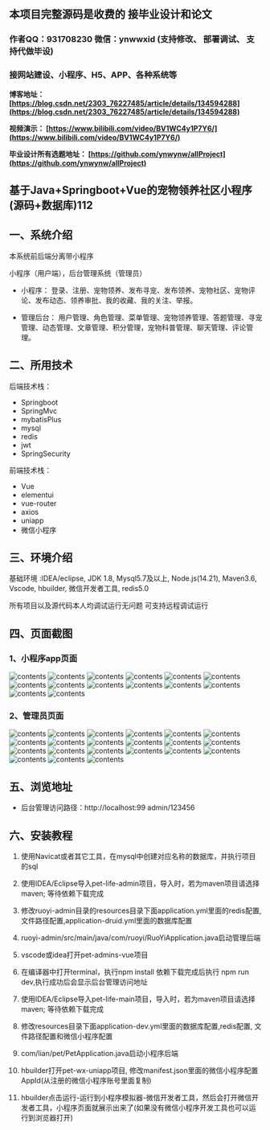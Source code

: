 ## 本项目完整源码是收费的  接毕业设计和论文

### 作者QQ：931708230 微信：ynwwxid (支持修改、 部署调试、 支持代做毕设)

### 接网站建设、小程序、H5、APP、各种系统等

**博客地址：
[https://blog.csdn.net/2303_76227485/article/details/134594288](https://blog.csdn.net/2303_76227485/article/details/134594288)**

**视频演示：
[https://www.bilibili.com/video/BV1WC4y1P7Y6/](https://www.bilibili.com/video/BV1WC4y1P7Y6/)**

**毕业设计所有选题地址：
[https://github.com/ynwynw/allProject](https://github.com/ynwynw/allProject)**

## 基于Java+Springboot+Vue的宠物领养社区小程序(源码+数据库)112

## 一、系统介绍
本系统前后端分离带小程序

小程序（用户端），后台管理系统（管理员）

- 小程序：
登录、注册、宠物领养、发布寻宠、发布领养、宠物社区、宠物评论、发布动态、领养审批、我的收藏、我的关注、举报。

- 管理后台：
用户管理、角色管理、菜单管理、宠物领养管理、答题管理、寻宠管理、动态管理、文章管理、积分管理，宠物科普管理、聊天管理、评论管理。

## 二、所用技术
后端技术栈：
- Springboot
- SpringMvc
- mybatisPlus
- mysql
- redis
- jwt
- SpringSecurity

前端技术栈：
- Vue
- elementui
- vue-router
- axios
- uniapp
- 微信小程序

## 三、环境介绍
基础环境 :IDEA/eclipse, JDK 1.8, Mysql5.7及以上, Node.js(14.21), Maven3.6, Vscode, hbuilder, 微信开发者工具, redis5.0

所有项目以及源代码本人均调试运行无问题 可支持远程调试运行

## 四、页面截图
### 1、小程序app页面
![contents](./picture/picture1.png)
![contents](./picture/picture2.png)
![contents](./picture/picture3.png)
![contents](./picture/picture4.png)
![contents](./picture/picture5.png)
![contents](./picture/picture6.png)
![contents](./picture/picture7.png)
![contents](./picture/picture8.png)
![contents](./picture/picture9.png)
![contents](./picture/picture10.png)
![contents](./picture/picture11.png)
![contents](./picture/picture12.png)
![contents](./picture/picture13.png)
![contents](./picture/picture14.png)

### 2、管理员页面
![contents](./picture/picture15.png)
![contents](./picture/picture16.png)
![contents](./picture/picture17.png)
![contents](./picture/picture18.png)
![contents](./picture/picture19.png)
![contents](./picture/picture20.png)
![contents](./picture/picture21.png)
![contents](./picture/picture22.png)
![contents](./picture/picture23.png)
![contents](./picture/picture24.png)
![contents](./picture/picture25.png)
![contents](./picture/picture26.png)
![contents](./picture/picture27.png)
![contents](./picture/picture28.png)
![contents](./picture/picture29.png)
![contents](./picture/picture30.png)
![contents](./picture/picture31.png)
![contents](./picture/picture32.png)
![contents](./picture/picture33.png)
![contents](./picture/picture34.png)
![contents](./picture/picture35.png)

## 五、浏览地址

- 后台管理访问路径：http://localhost:99
  admin/123456

## 六、安装教程

1. 使用Navicat或者其它工具，在mysql中创建对应名称的数据库，并执行项目的sql
 
2. 使用IDEA/Eclipse导入pet-life-admin项目，导入时，若为maven项目请选择maven; 等待依赖下载完成

3. 修改ruoyi-admin目录的resources目录下面application.yml里面的redis配置, 文件路径配置,application-druid.yml里面的数据库配置

4. ruoyi-admin/src/main/java/com/ruoyi/RuoYiApplication.java启动管理后端

5. vscode或idea打开pet-admins-vue项目

6. 在编译器中打开terminal，执行npm install 依赖下载完成后执行 npm run dev,执行成功后会显示后台管理访问地址

7. 使用IDEA/Eclipse导入pet-life-main项目，导入时，若为maven项目请选择maven; 等待依赖下载完成

8. 修改resources目录下面application-dev.yml里面的数据库配置,redis配置, 文件路径配置和微信小程序配置

9. com/lian/pet/PetApplication.java启动小程序后端

10. hbuilder打开pet-wx-uniapp项目, 修改manifest.json里面的微信小程序配置AppId(从注册的微信小程序账号里面复制)

11. hbuilder点击运行-运行到小程序模拟器-微信开发者工具，然后会打开微信开发者工具，小程序页面就展示出来了(如果没有微信小程序开发工具也可以运行到浏览器打开)




